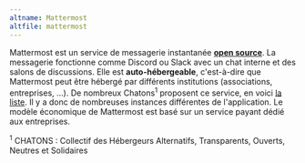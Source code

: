 ```yaml
---
altname: Mattermost
altfile: mattermost
---
```


Mattermost est un service de messagerie instantanée [**open source**](https://github.com/mattermost). La messagerie fonctionne comme Discord ou Slack avec un chat interne et des salons de discussions. Elle est **auto-hébergeable**, c'est-à-dire que Mattermost peut être hébergé par différents institutions (associations, entreprises, ...). De nombreux Chatons<sup>1</sup> proposent ce service, en voici [la liste](https://www.chatons.org/taxonomy/term/250). Il y a donc de nombreuses instances différentes de l'application. Le modèle économique de Mattermost est basé sur un service payant dédié aux entreprises.

<sup>1</sup> CHATONS : Collectif des Hébergeurs Alternatifs, Transparents, Ouverts, Neutres et Solidaires

